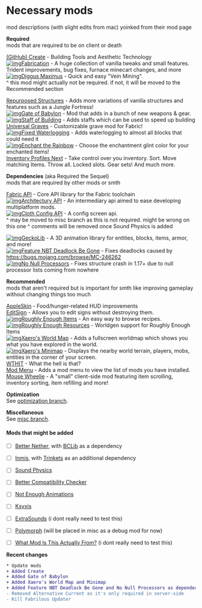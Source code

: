 # Necessary mods
mod descriptions (with slight edits from mac) yoinked from their mod page

**Required**<br>mods that are required to be on client or death

[(GitHub) Create](https://github.com/Fabricators-of-Create/Create) - Building Tools and Aesthetic Technology<br>[![img](https://raw.githubusercontent.com/bittermc/modpack/master/curseforge%20icon.png)Fabrication](https://www.curseforge.com/minecraft/mc-mods/fabrication) - A huge collection of vanilla tweaks and small features. Trident improvements, bug fixes, furnace minecart changes, and more<br>[![img](https://raw.githubusercontent.com/bittermc/modpack/master/curseforge%20icon.png)Diggus Maximus](https://www.curseforge.com/minecraft/mc-mods/diggus-maximus) -  Quick and easy "Vein Mining".<br> ^ this mod might actually not be required. if not, it will be moved to the Recommended section

[Repurposed Structures](https://www.modrinth.com/mod/repurposed-structures-fabric) - Adds more variations of vanilla structures and features such as a Jungle Fortress!<br>[![img](https://raw.githubusercontent.com/bittermc/modpack/master/curseforge%20icon.png)Gate of Babylon](https://www.curseforge.com/minecraft/mc-mods/gate-of-babylon) - Mod that adds in a bunch of new weapons & gear.<br>[![img](https://raw.githubusercontent.com/bittermc/modpack/master/curseforge%20icon.png)Staff of Building](https://www.curseforge.com/minecraft/mc-mods/staff-of-building) - Adds staffs which can be used to speed up building<br>[Universal Graves](https://www.modrinth.com/mod/universal-graves) - Customizable grave mod for Fabric!<br>[![img](https://raw.githubusercontent.com/bittermc/modpack/master/curseforge%20icon.png)Fixed Waterlogging](https://www.curseforge.com/minecraft/mc-mods/fixed-waterlogging) - Adds waterlogging to almost all blocks that could need it<br>[![img](https://raw.githubusercontent.com/bittermc/modpack/master/curseforge%20icon.png)Enchant the Rainbow](https://www.curseforge.com/minecraft/mc-mods/enchant-the-rainbow) - Choose the enchantment glint color for your enchanted items!<br>[Inventory Profiles Next](https://www.modrinth.com/mod/inventory-profiles-next) - Take control over you inventory. Sort. Move matching Items. Throw all. Locked slots. Gear sets! And much more.

**Dependencies** (aka Required the Sequel)<br>mods that are required by other mods or smth

[Fabric API](https://www.modrinth.com/mod/fabric-api) - Core API library for the Fabric toolchain<br>
[![img](https://raw.githubusercontent.com/bittermc/modpack/master/curseforge%20icon.png)Architectury API](https://www.curseforge.com/minecraft/mc-mods/architectury-fabric) - An intermediary api aimed to ease developing multiplatform mods.<br>
[![img](https://raw.githubusercontent.com/bittermc/modpack/master/curseforge%20icon.png)Cloth Config API](https://www.curseforge.com/minecraft/mc-mods/cloth-config) - A config screen api.<br>
^ may be moved to misc branch as this is not required. might be wrong on this one
^ comments will be removed once Sound Physics is added

[![img](https://raw.githubusercontent.com/bittermc/modpack/master/curseforge%20icon.png)GeckoLib](https://www.curseforge.com/minecraft/mc-mods/geckolib) - A 3D animation library for entities, blocks, items, armor, and more!<br>[![img](https://raw.githubusercontent.com/bittermc/modpack/master/curseforge%20icon.png)Feature NBT Deadlock Be Gone](https://www.curseforge.com/minecraft/mc-mods/feature-nbt-deadlock-be-gone) - Fixes deadlocks caused by https://bugs.mojang.com/browse/MC-246262<br>[![img](https://raw.githubusercontent.com/bittermc/modpack/master/curseforge%20icon.png)No Null Processors](https://www.curseforge.com/minecraft/mc-mods/no-null-processors) - Fixes structure crash in 1.17+ due to null processor lists coming from nowhere<br>

**Recommended**<br>mods that aren't required but is important for smth like improving gameplay without changing things too much

[AppleSkin](https://www.modrinth.com/mod/appleskin) - Food/hunger-related HUD improvements <br>[EditSign](https://www.modrinth.com/mod/editsign) - Allows you to edit signs without destroying them.<br>[![img](https://raw.githubusercontent.com/bittermc/modpack/master/curseforge%20icon.png)Roughly Enough Items](https://www.curseforge.com/minecraft/mc-mods/roughly-enough-items) - An easy way to browse recipes.<br>
[![img](https://raw.githubusercontent.com/bittermc/modpack/master/curseforge%20icon.png)Roughly Enough Resources](https://www.curseforge.com/minecraft/mc-mods/roughly-enough-resources) - Worldgen support for Roughly Enough Items<br>[![img](https://raw.githubusercontent.com/bittermc/modpack/master/curseforge%20icon.png)Xaero's World Map](https://www.curseforge.com/minecraft/mc-mods/xaeros-world-map) - Adds a fullscreen worldmap which shows you what you have explored in the world.<br>[![img](https://raw.githubusercontent.com/bittermc/modpack/master/curseforge%20icon.png)Xaero's Minimap](https://www.curseforge.com/minecraft/mc-mods/xaeros-minimap) - Displays the nearby world terrain, players, mobs, entities in the corner of your screen. <br>[WTHIT](https://www.modrinth.com/mod/wthit) - What the hell is that?<br>[Mod Menu](https://www.modrinth.com/mod/modmenu) - Adds a mod menu to view the list of mods you have installed.<br>[Mouse Wheelie](https://www.modrinth.com/mod/mouse-wheelie/versions) - A "small" client-side mod featuring item scrolling, inventory sorting, item refilling and more!

**Optimization**<br>See [optimization branch](https://github.com/bittermc/modpack/tree/optimization).

**Miscellaneous**<br>See [misc branch](https://github.com/bittermc/modpack/tree/misc).

#### Mods that might be added

- [ ] [Better Nether](https://www.curseforge.com/minecraft/mc-mods/betternether), with [BCLib](https://www.curseforge.com/minecraft/mc-mods/bclib) as a dependency
- [ ] [Inmis](https://www.curseforge.com/minecraft/mc-mods/inmis), with [Trinkets](https://www.curseforge.com/minecraft/mc-mods/trinkets-fabric) as an additional dependency
- [ ] [Sound Physics](https://www.modrinth.com/mod/soundphysics)
- [ ] [Better Compatibility Checker](https://www.curseforge.com/minecraft/mc-mods/better-compatibility-checker)
- [ ] [Not Enough Animations](https://www.curseforge.com/minecraft/mc-mods/not-enough-animations)
- [ ] [Ksyxis](https://www.modrinth.com/mod/ksyxis)
- [ ] [ExtraSounds](https://www.modrinth.com/mod/extrasounds) (i dont really need to test this)
- [ ] [Polymorph](https://www.curseforge.com/minecraft/mc-mods/polymorph-fabric) (will be placed in misc as a debug mod for now)
- [ ] [What Mod Is This Actually From?](https://www.curseforge.com/minecraft/mc-mods/wmitaf) (i dont really need to test this)



**Recent changes**

```````diff
* Update mods
+ Added Create 
+ Added Gate of Babylon
+ Added Xaero's World Map and Minimap
+ Added Feature NBT Deadlock Be Gone and No Null Processors as dependecies for Repurposed Structures
- Removed Alternative Current as it's only required in server-side
- Kill Fabrilous Updater
